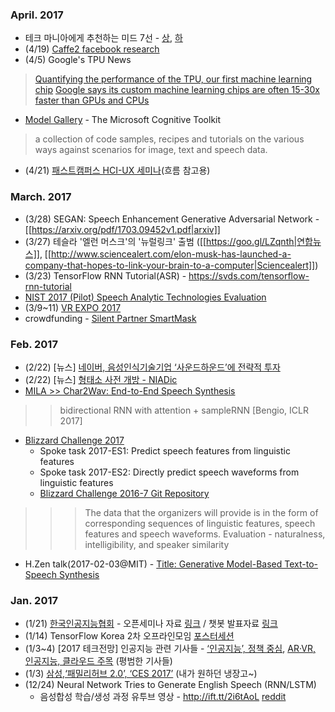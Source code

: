 ### April. 2017 
* 테크 마니아에게 추천하는 미드 7선 - [상](http://techm.kr/bbs/board.php?bo_table=article&wr_id=3850), [하](http://techm.kr/bbs/board.php?bo_table=article&wr_id=3851)
* (4/19) [Caffe2 facebook research](https://research.fb.com/downloads/caffe2/)
* (4/5) Google's TPU News 
> [Quantifying the performance of the TPU, our first machine learning chip](https://cloudplatform.googleblog.com/2017/04/quantifying-the-performance-of-the-TPU-our-first-machine-learning-chip.html)
> [Google says its custom machine learning chips are often 15-30x faster than GPUs and CPUs](https://techcrunch.com/2017/04/05/google-says-its-custom-machine-learning-chips-are-often-15-30x-faster-than-gpus-and-cpus/?ncid=rss&utm_source=feedburner&utm_medium=feed&utm_campaign=Feed%3A+Techcrunch+%28TechCrunch%29)
* [Model Gallery](https://www.microsoft.com/en-us/research/product/cognitive-toolkit/model-gallery/) - The Microsoft Cognitive Toolkit
> a collection of code samples, recipes and tutorials on the various ways against scenarios for image, text and speech data.
* (4/21) [패스트캠퍼스 HCI-UX 세미나](http://www.fastcampus.co.kr/dgn_seminar_hciux/)(흐름 참고용)

### March. 2017 
* (3/28) SEGAN: Speech Enhancement Generative Adversarial Network - [[https://arxiv.org/pdf/1703.09452v1.pdf|arxiv]]
* (3/27) 테슬라 '엘런 머스크'의 '뉴럴링크' 출범 ([[https://goo.gl/LZqnth|연합뉴스]], [[http://www.sciencealert.com/elon-musk-has-launched-a-company-that-hopes-to-link-your-brain-to-a-computer|Sciencealert]])
* (3/23) TensorFlow RNN Tutorial(ASR) - https://svds.com/tensorflow-rnn-tutorial
* [NIST 2017 (Pilot) Speech Analytic Technologies Evaluation](https://www.nist.gov/itl/iad/mig/nist-2017-pilot-speech-analytic-technologies-evaluation)
* (3/9~11) [VR EXPO 2017](http://vrexpo.or.kr/)
* crowdfunding - [Silent Partner SmartMask](https://quietlife.tech/sale1.html?=IGG_visits180_to_QLweb)


### Feb. 2017 
* (2/22) [뉴스] [네이버, 음성인식기술기업 ‘사운드하운드’에 전략적 투자](http://www.ddaily.co.kr/news/article.html?no=153083)
* (2/22) [뉴스] [형태소 사전 개방 - NIADic](http://www.edaily.co.kr/news/NewsRead.edy?SCD=JE41&newsid=03637526615832816&DCD=A00504&OutLnkChk=YNIA)
* [MILA >> Char2Wav: End-to-End Speech Synthesis](https://mila.umontreal.ca/en/publication/char2wav-end-to-end-speech-synthesis)
>> bidirectional RNN with attention + sampleRNN [Bengio, ICLR 2017]
* [Blizzard Challenge 2017](https://synsig.org/index.php/Blizzard_Challenge_2017)
  * Spoke task 2017-ES1: Predict speech features from linguistic features
  * Spoke task 2017-ES2: Directly predict speech waveforms from linguistic features
  * [Blizzard Challenge 2016-7 Git Repository](https://synsig.org/index.php/Blizzard_Challenge_2016-7_Git_Repository)
>>> The data that the organizers will provide is in the form of corresponding sequences of linguistic features, speech features and speech waveforms.
>> Evaluation - naturalness, intelligibility, and speaker similarity
* H.Zen talk(2017-02-03@MIT) - [Title: Generative Model-Based Text-to-Speech Synthesis](https://plus.google.com/u/0/+HeigaZen/posts/feMzD8QWr4S)

### Jan. 2017 
* (1/21) [한국인공지능협회](http://koreaai.org/) - 오픈세미나 자료 [링크](https://www.facebook.com/koreaaiorg/posts/1341143852574266) / 챗봇 발표자료 [링크](https://drive.google.com/file/d/0B4x-ZZpuJkWSYVpQdnFrVjVuTjA/view) 
* (1/14) TensorFlow Korea 2차 오프라인모임 [포스터세션](https://drive.google.com/drive/folders/0B9X4BvS8d2SSdFNDUjAtemJBNlk)
* (1/3~4) [2017 테크전망] 인공지능 관련 기사들 - [‘인공지능’, 정책 중심](http://techm.kr/bbs/?t=NW), [AR·VR, 인공지능, 클라우드 주목](http://techm.kr/bbs/board.php?bo_table=article&wr_id=3064) (평범한 기사들) 
* (1/3) [삼성,‘패밀리허브 2.0’, ‘CES 2017’](http://www.zdnet.co.kr/news/news_view.asp?artice_id=20170103113908&lo=z37) (내가 원하던 냉장고~)
* (12/24) Neural Network Tries to Generate English Speech (RNN/LSTM)
  * 음성합성 학습/생성 과정 유투브 영상 - http://ift.tt/2i6tAoL [reddit](https://www.reddit.com/r/Cyberpunk/comments/5k869c/neural_network_tries_to_generate_english_speech/)
